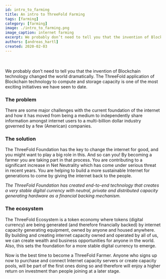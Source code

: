 ```yaml
---
id: intro_to_farming
title: An intro to ThreeFold Farming
tags: [farming]
category: [farming]
image: ./intro_to_farming.png
image_caption: internet farming
excerpt: We probably don’t need to tell you that the invention of Blockchain technology changed the world dramatically..
authors: [andreas_hartl]
created: 2020-02-03
---
```

<br/>
<br/>
We probably don’t need to tell you that the invention of Blockchain technology changed the world dramatically. The ThreeFold application of Blockchain technology to compute and storage capacity is one of the most exciting initiatives we have seen to date.

### The problem
There are some major challenges with the current foundation of the internet and how it has moved from being a medium to independently share information amongst internet users to a multi-billion dollar industry governed by a few (American) companies.

### The solution
The ThreeFold Foundation has the key to change the internet for good, and you might want to play a big role in this. And so can you! By becoming a farmer you are taking part in that process. You are contributing to a significant increase in Net Neutrality which has come under serious threat in recent years. You are helping to build a more sustainable Internet for generations to come by giving the internet back to the people.

_The ThreeFold Foundation has created end-to-end technology that creates a very stable digital currency with neutral, private and distributed capacity generating hardware as a financial backing mechanism._

### The ecosystem
The ThreeFold Ecosystem is a token economy where tokens (digital currency) are being generated (and therefore financially backed) by internet capacity generating equipment, owned by anyone and housed anywhere. By building and creating internet capacity owned and operated by all of us, we can create wealth and business opportunities for anyone in the world. Also, this sets the foundation for a more stable digital currency to emerge.

Now is the best time to become a ThreeFold Farmer. Anyone who signs up now to purchase and connect Internet capacity servers or create capacity pools, will be part of the first ones doing so and therefore will enjoy a higher return on investment than people joining at a later stage.
